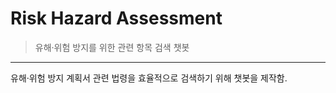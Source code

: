 # Risk Hazard Assessment

> 유해·위험 방지를 위한 관련 항목 검색 챗봇

---

유해·위험 방지 계획서 관련 법령을 효율적으로 검색하기 위해 챗봇을 제작함.
